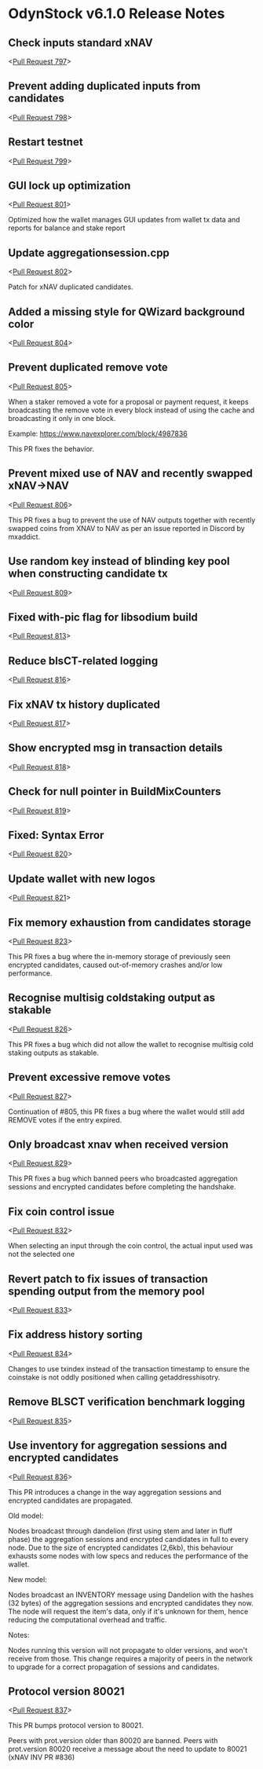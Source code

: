 # OdynStock v6.1.0 Release Notes

## Check inputs standard xNAV

<[Pull Request 797](https://github.com/odynstock/odynstock-core/pull/797)>

## Prevent adding duplicated inputs from candidates

<[Pull Request 798](https://github.com/odynstock/odynstock-core/pull/798)>

## Restart testnet

<[Pull Request 799](https://github.com/odynstock/odynstock-core/pull/799)>

## GUI lock up optimization

<[Pull Request 801](https://github.com/odynstock/odynstock-core/pull/801)>

Optimized how the wallet manages GUI updates from wallet tx data and reports for balance and stake report

## Update aggregationsession.cpp

<[Pull Request 802](https://github.com/odynstock/odynstock-core/pull/802)>

Patch for xNAV duplicated candidates.

## Added a missing style for QWizard background color

<[Pull Request 804](https://github.com/odynstock/odynstock-core/pull/804)>

## Prevent duplicated remove vote

<[Pull Request 805](https://github.com/odynstock/odynstock-core/pull/805)>

When a staker removed a vote for a proposal or payment request, it keeps broadcasting the remove vote in every block instead of using the cache and broadcasting it only in one block.

Example: https://www.navexplorer.com/block/4987836

This PR fixes the behavior.

## Prevent mixed use of NAV and recently swapped xNAV->NAV

<[Pull Request 806](https://github.com/odynstock/odynstock-core/pull/806)>

This PR fixes a bug to prevent the use of NAV outputs together with recently swapped coins from XNAV to NAV as per an issue reported in Discord by mxaddict.

## Use random key instead of blinding key pool when constructing candidate tx

<[Pull Request 809](https://github.com/odynstock/odynstock-core/pull/809)>

## Fixed with-pic flag for libsodium build

<[Pull Request 813](https://github.com/odynstock/odynstock-core/pull/813)>

## Reduce blsCT-related logging

<[Pull Request 816](https://github.com/odynstock/odynstock-core/pull/816)>

## Fix xNAV tx history duplicated

<[Pull Request 817](https://github.com/odynstock/odynstock-core/pull/817)>

## Show encrypted msg in transaction details

<[Pull Request 818](https://github.com/odynstock/odynstock-core/pull/818)>

## Check for null pointer in BuildMixCounters

<[Pull Request 819](https://github.com/odynstock/odynstock-core/pull/819)>

## Fixed: Syntax Error

<[Pull Request 820](https://github.com/odynstock/odynstock-core/pull/820)>

## Update wallet with new logos

<[Pull Request 821](https://github.com/odynstock/odynstock-core/pull/821)>

## Fix memory exhaustion from candidates storage

<[Pull Request 823](https://github.com/odynstock/odynstock-core/pull/823)>

This PR fixes a bug where the in-memory storage of previously seen encrypted candidates, caused out-of-memory crashes and/or low performance.

## Recognise multisig coldstaking output as stakable

<[Pull Request 826](https://github.com/odynstock/odynstock-core/pull/826)>

This PR fixes a bug which did not allow the wallet to recognise multisig cold staking outputs as stakable.

## Prevent excessive remove votes

<[Pull Request 827](https://github.com/odynstock/odynstock-core/pull/827)>

Continuation of #805, this PR fixes a bug where the wallet would still add REMOVE votes if the entry expired.

## Only broadcast xnav when received version

<[Pull Request 829](https://github.com/odynstock/odynstock-core/pull/829)>

This PR fixes a bug which banned peers who broadcasted aggregation sessions and encrypted candidates before completing the handshake.

## Fix coin control issue

<[Pull Request 832](https://github.com/odynstock/odynstock-core/pull/832)>

When selecting an input through the coin control, the actual input used was not the selected one

## Revert patch to fix issues of transaction spending output from the memory pool

<[Pull Request 833](https://github.com/odynstock/odynstock-core/pull/833)>

## Fix address history sorting

<[Pull Request 834](https://github.com/odynstock/odynstock-core/pull/834)>

Changes to use txindex instead of the transaction timestamp to ensure the coinstake is not oddly positioned when calling getaddresshisotry.

## Remove BLSCT verification benchmark logging

<[Pull Request 835](https://github.com/odynstock/odynstock-core/pull/835)>

## Use inventory for aggregation sessions and encrypted candidates

<[Pull Request 836](https://github.com/odynstock/odynstock-core/pull/836)>

This PR introduces a change in the way aggregation sessions and encrypted candidates are propagated.

Old model:

Nodes broadcast through dandelion (first using stem and later in fluff phase) the aggregation sessions and encrypted candidates in full to every node. Due to the size of encrypted candidates (2,6kb), this behaviour exhausts some nodes with low specs and reduces the performance of the wallet.

New model:

Nodes broadcast an INVENTORY message using Dandelion with the hashes (32 bytes) of the aggregation sessions and encrypted candidates they now. The node will request the item's data, only if it's unknown for them, hence reducing the computational overhead and traffic.

Notes:

Nodes running this version will not propagate to older versions, and won't receive from those. This change requires a majority of peers in the network to upgrade for a correct propagation of sessions and candidates.

## Protocol version 80021

<[Pull Request 837](https://github.com/odynstock/odynstock-core/pull/837)>

This PR bumps protocol version to 80021.

Peers with prot.version older than 80020 are banned.
Peers with prot.version 80020 receive a message about the need to update to 80021 (xNAV INV PR #836)

